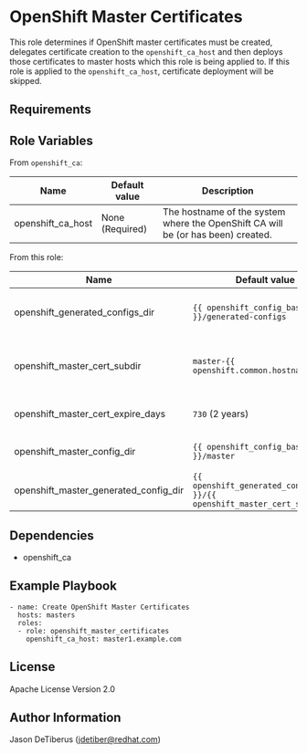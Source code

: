 OpenShift Master Certificates
========================

This role determines if OpenShift master certificates must be created, delegates certificate creation to the `openshift_ca_host` and then deploys those certificates to master hosts which this role is being applied to. If this role is applied to the `openshift_ca_host`, certificate deployment will be skipped.

Requirements
------------

Role Variables
--------------

From `openshift_ca`:

| Name                                  | Default value                                                             | Description                                                                                                                   |
|---------------------------------------|---------------------------------------------------------------------------|-------------------------------------------------------------------------------------------------------------------------------|
| openshift_ca_host                     | None (Required)                                                           | The hostname of the system where the OpenShift CA will be (or has been) created.                                              |

From this role:

| Name                                  | Default value                                                             | Description                                                                                                                   |
|---------------------------------------|---------------------------------------------------------------------------|-------------------------------------------------------------------------------------------------------------------------------|
| openshift_generated_configs_dir       | `{{ openshift_config_base }}/generated-configs`                    | Directory in which per-master generated config directories will be created on the `openshift_ca_host`.                        |
| openshift_master_cert_subdir          | `master-{{ openshift.common.hostname }}`                                  | Directory within `openshift_generated_configs_dir` where per-master configurations will be placed on the `openshift_ca_host`. |
| openshift_master_cert_expire_days     | `730` (2 years)                                                           | Validity of the certificates in days. Works only with OpenShift version 1.5 (3.5) and later.                                  |
| openshift_master_config_dir           | `{{ openshift_config_base }}/master`                               | Master configuration directory in which certificates will be deployed on masters.                                             |
| openshift_master_generated_config_dir | `{{ openshift_generated_configs_dir }}/{{ openshift_master_cert_subdir }` | Full path to the per-master generated config directory.                                                                       |

Dependencies
------------

* openshift_ca

Example Playbook
----------------

```
- name: Create OpenShift Master Certificates
  hosts: masters
  roles:
  - role: openshift_master_certificates
    openshift_ca_host: master1.example.com
```

License
-------

Apache License Version 2.0

Author Information
------------------

Jason DeTiberus (jdetiber@redhat.com)

